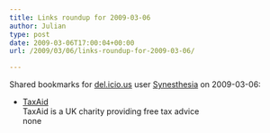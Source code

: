 ```yaml
---
title: Links roundup for 2009-03-06
author: Julian
type: post
date: 2009-03-06T17:00:04+00:00
url: /2009/03/06/links-roundup-for-2009-03-06/

---
```

Shared bookmarks for [del.icio.us][1] user [Synesthesia][2] on 2009-03-06:

  * [TaxAid][3]  
    TaxAid is a UK charity providing free tax advice  
    none

 [1]: https://del.icio.us/
 [2]: https://del.icio.us/synesthesia
 [3]: https://www.taxaid.org.uk/index.cfm